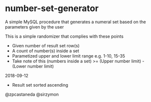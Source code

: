 # number-set-generator
A simple MySQL procedure that generates a numeral set based on the parameters given by the user

This is a simple randomizer that complies with these points
- Given number of result set row(s)
- A count of number(s) inside a set
- Parametized upper and lower limit range e.g. 1-10, 15-35
- Take note of this (numbers inside a set) >= (Upper number limit) - (Lower number limit)

2018-09-12
- Result set sorted ascending

@zpcastaneda
@sirzymon

